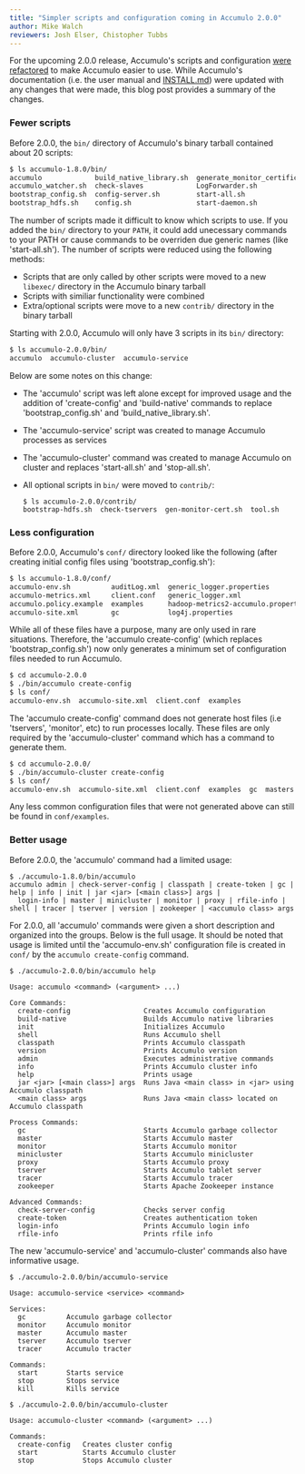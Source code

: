 ```yaml
---
title: "Simpler scripts and configuration coming in Accumulo 2.0.0"
author: Mike Walch
reviewers: Josh Elser, Chistopher Tubbs
---
```


For the upcoming 2.0.0 release, Accumulo's scripts and configuration [were refactored][ACCUMULO-4490]
to make Accumulo easier to use. While Accumulo's documentation (i.e. the user
manual and [INSTALL.md]) were updated with any changes that were made, this blog post provides
a summary of the changes.

### Fewer scripts

Before 2.0.0, the `bin/` directory of Accumulo's binary tarball contained about 20 scripts:

```bash
$ ls accumulo-1.8.0/bin/
accumulo             build_native_library.sh  generate_monitor_certificate.sh  start-here.sh    stop-server.sh
accumulo_watcher.sh  check-slaves             LogForwarder.sh                  start-server.sh  tdown.sh
bootstrap_config.sh  config-server.sh         start-all.sh                     stop-all.sh      tool.sh
bootstrap_hdfs.sh    config.sh                start-daemon.sh                  stop-here.sh     tup.sh
```

The number of scripts made it difficult to know which scripts to use.  If you added the `bin/` directory to your 
`PATH`, it could add unecessary commands to your PATH or cause commands to be overriden due generic names
(like 'start-all.sh'). The number of scripts were reduced using the following methods:

* Scripts that are only called by other scripts were moved to a new `libexec/` directory in the Accumulo binary tarball
* Scripts with similiar functionality were combined
* Extra/optional scripts were move to a new `contrib/` directory in the binary tarball

Starting with 2.0.0, Accumulo will only have 3 scripts in its `bin/` directory:

```bash
$ ls accumulo-2.0.0/bin/
accumulo  accumulo-cluster  accumulo-service
```

Below are some notes on this change:

* The 'accumulo' script was left alone except for improved usage and the addition of 'create-config' and 'build-native'
  commands to replace 'bootstrap_config.sh' and 'build_native_library.sh'.
* The 'accumulo-service' script was created to manage Accumulo processes as services
* The 'accumulo-cluster' command was created to manage Accumulo on cluster and replaces 'start-all.sh' and 'stop-all.sh'.
* All optional scripts in `bin/` were moved to `contrib/`:

      $ ls accumulo-2.0.0/contrib/
      bootstrap-hdfs.sh  check-tservers  gen-monitor-cert.sh  tool.sh

### Less configuration

Before 2.0.0, Accumulo's `conf/` directory looked like the following (after creating initial config files
using 'bootstrap_config.sh'):

```bash
$ ls accumulo-1.8.0/conf/
accumulo-env.sh          auditLog.xml  generic_logger.properties            masters                    slaves
accumulo-metrics.xml     client.conf   generic_logger.xml                   monitor                    templates
accumulo.policy.example  examples      hadoop-metrics2-accumulo.properties  monitor_logger.properties  tracers
accumulo-site.xml        gc            log4j.properties                     monitor_logger.xml
```

While all of these files have a purpose, many are only used in rare situations. Therefore, the
'accumulo create-config' (which replaces 'bootstrap_config.sh') now only generates a minimum
set of configuration files needed to run Accumulo.

```bash
$ cd accumulo-2.0.0
$ ./bin/accumulo create-config
$ ls conf/
accumulo-env.sh  accumulo-site.xml  client.conf  examples
```

The 'accumulo create-config' command does not generate host files (i.e 'tservers', 'monitor', etc) to run processes locally.
These files are only required by the 'accumulo-cluster' command which has a command to generate them.

```bash
$ cd accumulo-2.0.0/
$ ./bin/accumulo-cluster create-config
$ ls conf/
accumulo-env.sh  accumulo-site.xml  client.conf  examples  gc  masters  monitor  tracers  tservers
```

Any less common configuration files that were not generated above can still be found in `conf/examples`.

### Better usage

Before 2.0.0, the 'accumulo' command had a limited usage:

```
$ ./accumulo-1.8.0/bin/accumulo
accumulo admin | check-server-config | classpath | create-token | gc | help | info | init | jar <jar> [<main class>] args |
  login-info | master | minicluster | monitor | proxy | rfile-info | shell | tracer | tserver | version | zookeeper | <accumulo class> args
```

For 2.0.0, all 'accumulo' commands were given a short description and organized into the groups.  Below is
the full usage. It should be noted that usage is limited until the 'accumulo-env.sh' configuration file is
created in `conf/` by the `accumulo create-config` command.

```
$ ./accumulo-2.0.0/bin/accumulo help

Usage: accumulo <command> (<argument> ...)

Core Commands:
  create-config                  Creates Accumulo configuration
  build-native                   Builds Accumulo native libraries
  init                           Initializes Accumulo
  shell                          Runs Accumulo shell
  classpath                      Prints Accumulo classpath
  version                        Prints Accumulo version
  admin                          Executes administrative commands
  info                           Prints Accumulo cluster info
  help                           Prints usage
  jar <jar> [<main class>] args  Runs Java <main class> in <jar> using Accumulo classpath
  <main class> args              Runs Java <main class> located on Accumulo classpath

Process Commands:
  gc                             Starts Accumulo garbage collector
  master                         Starts Accumulo master
  monitor                        Starts Accumulo monitor
  minicluster                    Starts Accumulo minicluster
  proxy                          Starts Accumulo proxy
  tserver                        Starts Accumulo tablet server
  tracer                         Starts Accumulo tracer
  zookeeper                      Starts Apache Zookeeper instance

Advanced Commands:
  check-server-config            Checks server config
  create-token                   Creates authentication token
  login-info                     Prints Accumulo login info
  rfile-info                     Prints rfile info
```

The new 'accumulo-service' and 'accumulo-cluster' commands also have informative usage.

```
$ ./accumulo-2.0.0/bin/accumulo-service 

Usage: accumulo-service <service> <command>

Services:
  gc          Accumulo garbage collector
  monitor     Accumulo monitor
  master      Accumulo master
  tserver     Accumulo tserver
  tracer      Accumulo tracter

Commands:
  start       Starts service
  stop        Stops service
  kill        Kills service

$ ./accumulo-2.0.0/bin/accumulo-cluster 

Usage: accumulo-cluster <command> (<argument> ...)

Commands:
  create-config   Creates cluster config
  start           Starts Accumulo cluster
  stop            Stops Accumulo cluster
```

[ACCUMULO-4490]: https://issues.apache.org/jira/browse/ACCUMULO-4490
[INSTALL.md]: https://github.com/apache/accumulo/blob/master/INSTALL.md
